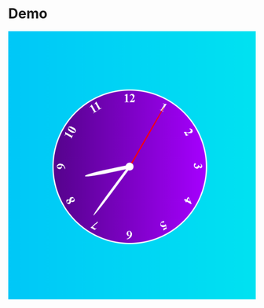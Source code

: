 # Demo 

![](https://github.com/mondalraj/FrontEnd-Mini-Projects/blob/master/Awesome%20Clock/demo.png)
